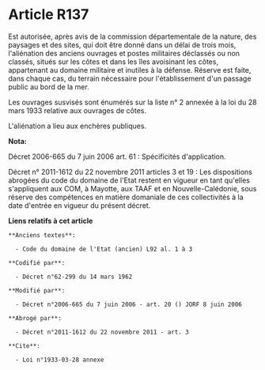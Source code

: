 # Article R137

Est autorisée, après avis de la commission départementale de la nature, des paysages et des sites, qui doit être donné dans
un délai de trois mois, l'aliénation des anciens ouvrages et postes militaires déclassés ou non classés, situés sur les côtes
et dans les îles avoisinant les côtes, appartenant au domaine militaire et inutiles à la défense. Réserve est faite, dans
chaque cas, du terrain nécessaire pour l'établissement d'un passage public au bord de la mer.

Les ouvrages susvisés sont énumérés sur la liste n° 2 annexée à la loi du 28 mars 1933 relative aux ouvrages de côtes.

L'aliénation a lieu aux enchères publiques.

**Nota:**

Décret 2006-665 du 7 juin 2006 art. 61 : Spécificités d'application.

Décret n° 2011-1612 du 22 novembre 2011 articles 3 et 19 : Les dispositions abrogées du code du domaine de l'Etat restent en
vigueur en tant qu'elles s'appliquent aux COM, à Mayotte, aux TAAF et en Nouvelle-Calédonie, sous réserve des compétences en
matière domaniale de ces collectivités à la date d'entrée en vigueur du présent décret.

**Liens relatifs à cet article**

	**Anciens textes**:

	  - Code du domaine de l'Etat (ancien) L92 al. 1 à 3

	**Codifié par**:

	  - Décret n°62-299 du 14 mars 1962

	**Modifié par**:

	  - Décret n°2006-665 du 7 juin 2006 - art. 20 () JORF 8 juin 2006

	**Abrogé par**:

	  - Décret n°2011-1612 du 22 novembre 2011 - art. 3

	**Cite**:

	  - Loi n°1933-03-28 annexe
